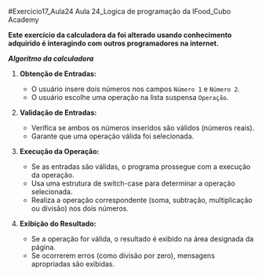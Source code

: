 #Exercicio17_Aula24
Aula 24_Logica de programação da IFood_Cubo Academy

**Este exercício da calculadora da foi alterado usando conhecimento adquirido é interagindo com outros programadores na internet.**

***Algoritmo da calculadora***


1. **Obtenção de Entradas:**
   - O usuário insere dois números nos campos `Número 1` e `Número 2`.
   - O usuário escolhe uma operação na lista suspensa `Operação`.

2. **Validação de Entradas:**
   - Verifica se ambos os números inseridos são válidos (números reais).
   - Garante que uma operação válida foi selecionada.

3. **Execução da Operação:**
   - Se as entradas são válidas, o programa prossegue com a execução da operação.
   - Usa uma estrutura de switch-case para determinar a operação selecionada.
   - Realiza a operação correspondente (soma, subtração, multiplicação ou divisão) nos dois números.

4. **Exibição do Resultado:**
   - Se a operação for válida, o resultado é exibido na área designada da página.
   - Se ocorrerem erros (como divisão por zero), mensagens apropriadas são exibidas.